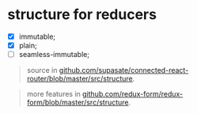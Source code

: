 # structure for reducers
- [x] immutable;
- [x] plain;
- [ ] seamless-immutable;

> source in [github.com/supasate/connected-react-router/blob/master/src/structure](https://github.com/supasate/connected-react-router/blob/master/src/structure).

> more features in [github.com/redux-form/redux-form/blob/master/src/structure](https://github.com/redux-form/redux-form/blob/master/src/structure).
